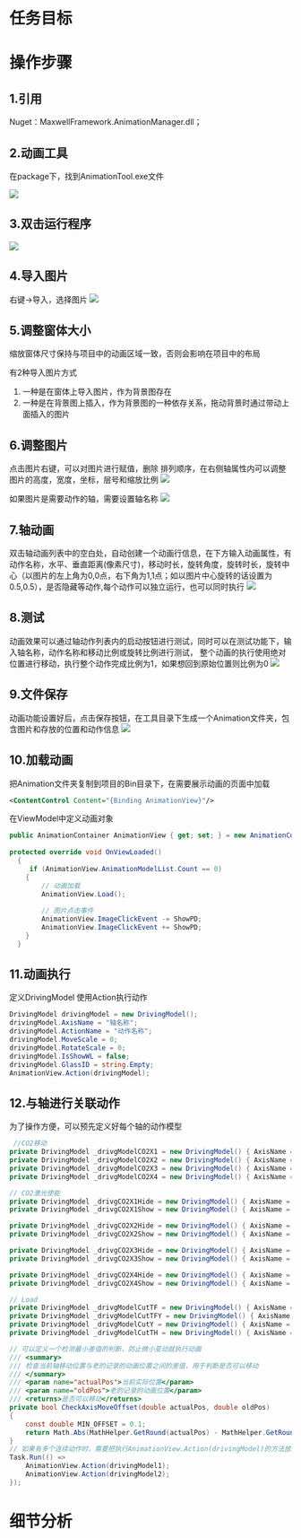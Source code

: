 # 任务目标

# 操作步骤

## 1.引用
Nuget：MaxwellFramework.AnimationManager.dll；

## 2.动画工具

在package下，找到AnimationTool.exe文件

![](https://cdn.jsdelivr.net/gh/Ailurus-2233/PicGo-ImageRepo@main/work-Image/202309071916996.png)


## 3.双击运行程序

![](https://cdn.jsdelivr.net/gh/Ailurus-2233/PicGo-ImageRepo@main/work-Image/202309071916762.png)


## 4.导入图片

右键->导入，选择图片
![](https://cdn.jsdelivr.net/gh/Ailurus-2233/PicGo-ImageRepo@main/work-Image/202309071916067.png)


## 5.调整窗体大小

缩放窗体尺寸保持与项目中的动画区域一致，否则会影响在项目中的布局

有2种导入图片方式
1. 一种是在窗体上导入图片，作为背景图存在
2. 一种是在背景图上插入，作为背景图的一种依存关系，拖动背景时通过带动上面插入的图片

## 6.调整图片

点击图片右键，可以对图片进行赋值，删除 排列顺序，在右侧轴属性内可以调整图片的高度，宽度，坐标，层号和缩放比例
![](https://cdn.jsdelivr.net/gh/Ailurus-2233/PicGo-ImageRepo@main/work-Image/202309071917772.png)

如果图片是需要动作的轴，需要设置轴名称
![](https://cdn.jsdelivr.net/gh/Ailurus-2233/PicGo-ImageRepo@main/work-Image/202309071917165.png)

## 7.轴动画
双击轴动画列表中的空白处，自动创建一个动画行信息，在下方输入动画属性，有动作名称，水平、垂直距离(像素尺寸)，移动时长，旋转角度，旋转时长，旋转中心（以图片的左上角为0,0点，右下角为1,1点；如以图片中心旋转的话设置为0.5,0.5），是否隐藏等动作,每个动作可以独立运行，也可以同时执行
![](https://cdn.jsdelivr.net/gh/Ailurus-2233/PicGo-ImageRepo@main/work-Image/202309071917300.png)


## 8.测试
动画效果可以通过轴动作列表内的启动按钮进行测试，同时可以在测试功能下，输入轴名称，动作名称和移动比例或旋转比例进行测试，
整个动画的执行使用绝对位置进行移动，执行整个动作完成比例为1，如果想回到原始位置则比例为0
![](https://cdn.jsdelivr.net/gh/Ailurus-2233/PicGo-ImageRepo@main/work-Image/202309071917651.png)

## 9.文件保存
动画功能设置好后，点击保存按钮，在工具目录下生成一个Animation文件夹，包含图片和存放的位置和动作信息
![](https://cdn.jsdelivr.net/gh/Ailurus-2233/PicGo-ImageRepo@main/work-Image/202309071918250.png)

## 10.加载动画

把Animation文件夹复制到项目的Bin目录下，在需要展示动画的页面中加载

```xml
<ContentControl Content="{Binding AnimationView}"/>
```

在ViewModel中定义动画对象

``` csharp
public AnimationContainer AnimationView { get; set; } = new AnimationContainer();
 
protected override void OnViewLoaded()
  {
     if (AnimationView.AnimationModelList.Count == 0)
    {
        // 动画加载
        AnimationView.Load();
            
        // 图片点击事件
        AnimationView.ImageClickEvent -= ShowPD;
        AnimationView.ImageClickEvent += ShowPD;
    }
  }
```

## 11.动画执行
定义DrivingModel 使用Action执行动作
``` csharp
DrivingModel drivingModel = new DrivingModel();
drivingModel.AxisName = "轴名称";
drivingModel.ActionName = "动作名称";
drivingModel.MoveScale = 0;
drivingModel.RotateScale = 0;
drivingModel.IsShowWL = false;
drivingModel.GlassID = string.Empty;
AnimationView.Action(drivingModel);
```

## 12.与轴进行关联动作
为了操作方便，可以预先定义好每个轴的动作模型
``` csharp
 //CO2移动
private DrivingModel _drivgModelCO2X1 = new DrivingModel() { AxisName = "Cut_CO2_1X", ActionName = "CO2_X1" };
private DrivingModel _drivgModelCO2X2 = new DrivingModel() { AxisName = "Cut_CO2_2X", ActionName = "CO2_X2" };
private DrivingModel _drivgModelCO2X3 = new DrivingModel() { AxisName = "Cut_CO2_3X", ActionName = "CO2_X3" };
private DrivingModel _drivgModelCO2X4 = new DrivingModel() { AxisName = "Cut_CO2_4X", ActionName = "CO2_X4" };

// CO2激光使能
private DrivingModel _drivgCO2X1Hide = new DrivingModel() { AxisName = "Cut_CO2_1X_Laser", ActionName = "V1" };
private DrivingModel _drivgCO2X1Show = new DrivingModel() { AxisName = "Cut_CO2_1X_Laser", ActionName = "V2" };

private DrivingModel _drivgCO2X2Hide = new DrivingModel() { AxisName = "Cut_CO2_2X_Laser", ActionName = "V1" };
private DrivingModel _drivgCO2X2Show = new DrivingModel() { AxisName = "Cut_CO2_2X_Laser", ActionName = "V2" };

private DrivingModel _drivgCO2X3Hide = new DrivingModel() { AxisName = "Cut_CO2_3X_Laser", ActionName = "V1" };
private DrivingModel _drivgCO2X3Show = new DrivingModel() { AxisName = "Cut_CO2_3X_Laser", ActionName = "V2" };

private DrivingModel _drivgCO2X4Hide = new DrivingModel() { AxisName = "Cut_CO2_4X_Laser", ActionName = "V1" };
private DrivingModel _drivgCO2X4Show = new DrivingModel() { AxisName = "Cut_CO2_4X_Laser", ActionName = "V2" };

// Load
private DrivingModel _drivgModelCutTF = new DrivingModel() { AxisName = "Cut_TF", ActionName = "S" };
private DrivingModel _drivgModelCutTFY = new DrivingModel() { AxisName = "Cut_TF_Y", ActionName = "CUT_TF_Y" };
private DrivingModel _drivgModelCutY = new DrivingModel() { AxisName = "Cut_Y", ActionName = "M1" };
private DrivingModel _drivgModelCutTH = new DrivingModel() { AxisName = "Cut_TH", ActionName = "TH1" };

// 可以定义一个检测最小差值的判断，防止微小变动就执行动画
/// <summary>
/// 检查当前轴移动位置与老的记录的动画位置之间的差值，用于判断是否可以移动
/// </summary>
/// <param name="actualPos">当前实际位置</param>
/// <param name="oldPos">老的记录的动画位置</param>
/// <returns>是否可以移动</returns>
private bool CheckAxisMoveOffset(double actualPos, double oldPos)
{
    const double MIN_OFFSET = 0.1;
    return Math.Abs(MathHelper.GetRound(actualPos) - MathHelper.GetRound(oldPos)) > MIN_OFFSET;
}
// 如果有多个连续动作时，需要把执行AnimationView.Action(drivingModel)的方法放到一个额Task里
Task.Run(() =>
    AnimationView.Action(drivingModel1);
    AnimationView.Action(drivingModel2);
});
```


# 细节分析